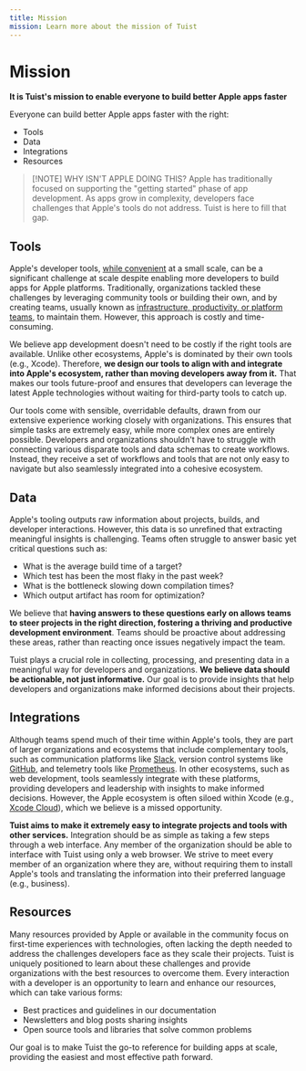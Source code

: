 ```yaml
---
title: Mission
mission: Learn more about the mission of Tuist
---
```


# Mission

**It is Tuist's mission to enable everyone to build better Apple apps faster**

Everyone can build better Apple apps faster with the right:

- Tools
- Data
- Integrations
- Resources

> [!NOTE] WHY ISN'T APPLE DOING THIS?
> Apple has traditionally focused on supporting the "getting started" phase of app development. As apps grow in complexity, developers face challenges that Apple's tools do not address. Tuist is here to fill that gap.

## Tools

Apple's developer tools, [while convenient](https://docs.tuist.io/guide/introduction/cost-of-convenience.html) at a small scale, can be a significant challenge at scale despite enabling more developers to build apps for Apple platforms. Traditionally, organizations tackled these challenges by leveraging community tools or building their own, and by creating teams, usually known as [infrastructure, productivity, or platform teams](https://blog.pragmaticengineer.com/platform-teams/), to maintain them. However, this approach is costly and time-consuming.

We believe app development doesn't need to be costly if the right tools are available. Unlike other ecosystems, Apple's is dominated by their own tools (e.g., Xcode). Therefore, **we design our tools to align with and integrate into Apple's ecosystem, rather than moving developers away from it.** That makes our tools future-proof and ensures that developers can leverage the latest Apple technologies without waiting for third-party tools to catch up.

Our tools come with sensible, overridable defaults, drawn from our extensive experience working closely with organizations. This ensures that simple tasks are extremely easy, while more complex ones are entirely possible. Developers and organizations shouldn't have to struggle with connecting various disparate tools and data schemas to create workflows. Instead, they receive a set of workflows and tools that are not only easy to navigate but also seamlessly integrated into a cohesive ecosystem.

## Data

Apple's tooling outputs raw information about projects, builds, and developer interactions. However, this data is so unrefined that extracting meaningful insights is challenging. Teams often struggle to answer basic yet critical questions such as:

- What is the average build time of a target?
- Which test has been the most flaky in the past week?
- What is the bottleneck slowing down compilation times?
- Which output artifact has room for optimization?

We believe that **having answers to these questions early on allows teams to steer projects in the right direction, fostering a thriving and productive development environment**. Teams should be proactive about addressing these areas, rather than reacting once issues negatively impact the team.

Tuist plays a crucial role in collecting, processing, and presenting data in a meaningful way for developers and organizations. **We believe data should be actionable, not just informative.** Our goal is to provide insights that help developers and organizations make informed decisions about their projects.

## Integrations

Although teams spend much of their time within Apple's tools, they are part of larger organizations and ecosystems that include complementary tools, such as communication platforms like [Slack](https://slack.com/), version control systems like [GitHub](https://github.com), and telemetry tools like [Prometheus](https://prometheus.io/). In other ecosystems, such as web development, tools seamlessly integrate with these platforms, providing developers and leadership with insights to make informed decisions. However, the Apple ecosystem is often siloed within Xcode (e.g., [Xcode Cloud](https://developer.apple.com/xcode-cloud/)), which we believe is a missed opportunity.

**Tuist aims to make it extremely easy to integrate projects and tools with other services.** Integration should be as simple as taking a few steps through a web interface. Any member of the organization should be able to interface with Tuist using only a web browser. We strive to meet every member of an organization where they are, without requiring them to install Apple's tools and translating the information into their preferred language (e.g., business).

## Resources

Many resources provided by Apple or available in the community focus on first-time experiences with technologies, often lacking the depth needed to address the challenges developers face as they scale their projects. Tuist is uniquely positioned to learn about these challenges and provide organizations with the best resources to overcome them. Every interaction with a developer is an opportunity to learn and enhance our resources, which can take various forms:

- Best practices and guidelines in our documentation
- Newsletters and blog posts sharing insights
- Open source tools and libraries that solve common problems

Our goal is to make Tuist the go-to reference for building apps at scale, providing the easiest and most effective path forward.
